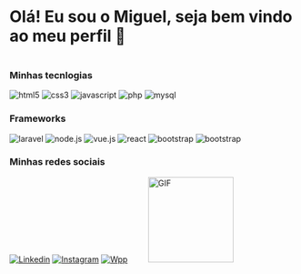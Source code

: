 # Olá! Eu sou o Miguel, seja bem vindo ao meu perfil 🦇

<div style="display: inline-block;">
        <h3>Minhas tecnlogias</h3>
        <div style="display: inline-block">
            <img alt="html5" src="https://img.shields.io/badge/HTML5-E34F26?style=for-the-badge&logo=html5&logoColor=white">
            <img alt="css3" src="https://img.shields.io/badge/CSS3-1572B6?style=for-the-badge&logo=css3&logoColor=white">
            <img alt="javascript" src="https://img.shields.io/badge/JavaScript-F7DF1E?style=for-the-badge&logo=javascript&logoColor=black">
            <img alt="php" src="https://img.shields.io/badge/PHP-777BB4?style=for-the-badge&logo=php&logoColor=white">
            <img alt="mysql" src="https://img.shields.io/badge/MySQL-00000F?style=for-the-badge&logo=mysql&logoColor=white">
        </div>
        <div style="display: inline-block">
            <div style="display: inline-block">
                <h3>Frameworks</h1>
                <img alt="laravel" src="https://img.shields.io/badge/Laravel-FF2D20?style=for-the-badge&logo=laravel&logoColor=white">
                <img alt="node.js" src="https://img.shields.io/badge/Node.js-43853D?style=for-the-badge&logo=node.js&logoColor=white">
                <img alt="vue.js" src="https://img.shields.io/badge/Vue.js-35495E?style=for-the-badge&logo=vue.js&logoColor=4FC08D">
                <img alt="react" src="https://img.shields.io/badge/React-20232A?style=for-the-badge&logo=react&logoColor=61DAFB">
                <img alt="bootstrap" src="https://img.shields.io/badge/Bootstrap-563D7C?style=for-the-badge&logo=bootstrap&logoColor=white">
                <img alt="bootstrap" src="https://img.shields.io/badge/Sass-CC6699?style=for-the-badge&logo=sass&logoColor=white">
            </div>
        </div>
    </div>
</div>

### Minhas redes sociais
[![Linkedin](https://img.shields.io/badge/LinkedIn-0077B5?style=for-the-badge&logo=linkedin&logoColor=white)](https://www.linkedin.com/in/jo%C3%A3o-miguel-mendon%C3%A7a-665334187/)
[![Instagram](https://img.shields.io/badge/Instagram-E4405F?style=for-the-badge&logo=instagram&logoColor=white)](https://www.instagram.com/joao_miguel.mp3/)
[![Wpp](https://img.shields.io/badge/WhatsApp-25D366?style=for-the-badge&logo=whatsapp&logoColor=white)](https://api.whatsapp.com/send?phone=+5447996641739&text=Ol%C3%A1+Miguel+vim+pelo+seu+Github%2C+pode+me+ajudar%3F)
<img style="width: 150px;margin-left: 2rem;" src="https://i.pinimg.com/originals/da/1a/37/da1a37155f1310278930d9e1095e4d11.gif" alt="GIF">
